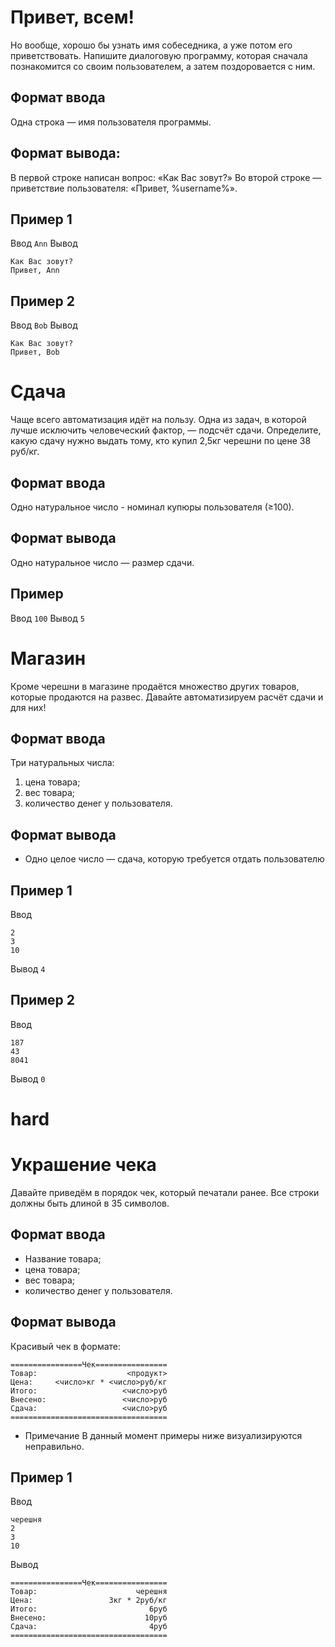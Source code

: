 # Привет, всем!
Но вообще, хорошо бы узнать имя собеседника, а уже потом его приветствовать.
Напишите диалоговую программу, которая сначала познакомится со своим пользователем, а затем поздоровается с ним.

## Формат ввода
Одна строка — имя пользователя программы.

## Формат вывода:
В первой строке написан вопрос: «Как Вас зовут?» Во второй строке — приветствие пользователя: «Привет, %username%».

## Пример 1
Ввод
```Ann```
Вывод
```
Как Вас зовут?
Привет, Ann
```
## Пример 2
Ввод
```Bob```
Вывод
```
Как Вас зовут?
Привет, Bob
```
# Сдача
Чаще всего автоматизация идёт на пользу.
Одна из задач, в которой лучше исключить человеческий фактор, — подсчёт сдачи.
Определите, какую сдачу нужно выдать тому, кто купил 2,5кг черешни по цене 38 руб/кг.

## Формат ввода
Одно натуральное число - номинал купюры пользователя (≥100).

## Формат вывода
Одно натуральное число — размер сдачи.

## Пример
Ввод
```100```
Вывод
```5```

# Магазин
Кроме черешни в магазине продаётся множество других товаров, которые продаются на развес.
Давайте автоматизируем расчёт сдачи и для них!

## Формат ввода
Три натуральных числа:
1. цена товара;
2. вес товара;
3. количество денег у пользователя.
## Формат вывода
- Одно целое число — сдача, которую требуется отдать пользователю

## Пример 1
Ввод
```
2
3
10
```
Вывод
```4```
## Пример 2
Ввод
```
187
43
8041
```
Вывод
```0```

# hard
# Украшение чека
Давайте приведём в порядок чек, который печатали ранее.
Все строки должны быть длиной в 35 символов.

## Формат ввода
- Название товара;
- цена товара;
- вес товара;
- количество денег у пользователя.
## Формат вывода
Красивый чек в формате:
```
================Чек================
Товар:                    <продукт>
Цена:     <число>кг * <число>руб/кг
Итого:                   <число>руб
Внесено:                 <число>руб
Сдача:                   <число>руб
===================================
```
- Примечание
В данный момент примеры ниже визуализируются неправильно.

## Пример 1
Ввод
```
черешня
2
3
10
```
Вывод
```
================Чек================
Товар:                      черешня
Цена:                 3кг * 2руб/кг
Итого:                         6руб
Внесено:                      10руб
Сдача:                         4руб
===================================
```